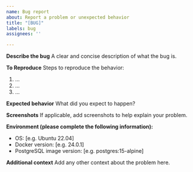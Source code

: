 ```yaml
---
name: Bug report
about: Report a problem or unexpected behavior
title: "[BUG]"
labels: bug
assignees: ''

---
```


**Describe the bug**
A clear and concise description of what the bug is.

**To Reproduce**
Steps to reproduce the behavior:
1. ...
2. ...
3. ...

**Expected behavior**
What did you expect to happen?

**Screenshots**
If applicable, add screenshots to help explain your problem.

**Environment (please complete the following information):**
- OS: [e.g. Ubuntu 22.04]
- Docker version: [e.g. 24.0.1]
- PostgreSQL image version: [e.g. postgres:15-alpine]

**Additional context**
Add any other context about the problem here.
